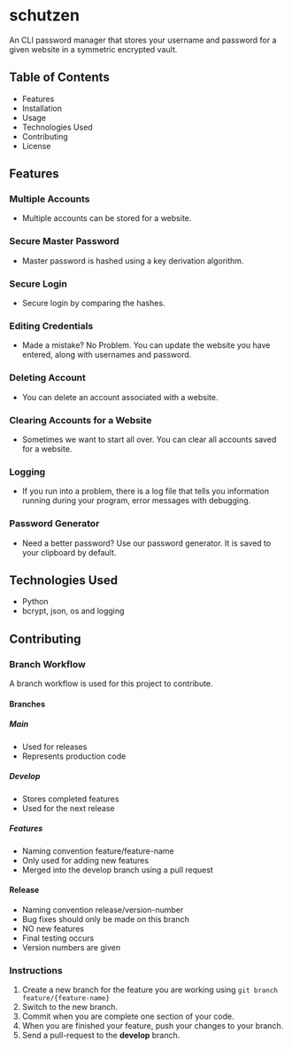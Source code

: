 # schutzen
An CLI password manager that stores your username and password for a given website in a symmetric encrypted vault.

## Table of Contents
- Features
- Installation
- Usage
- Technologies Used
- Contributing
- License

## Features
### Multiple Accounts
- Multiple accounts can be stored for a website.
### Secure Master Password
- Master password is hashed using a key derivation algorithm.
### Secure Login
- Secure login by comparing the hashes.
### Editing Credentials
- Made a mistake? No Problem. You can update the website you have entered, along with usernames and password.
### Deleting Account
- You can delete an account associated with a website.
### Clearing Accounts for a Website
- Sometimes we want to start all over. You can clear all accounts saved for a website.
### Logging 
- If you run into a problem, there is a log file that tells you information running during your program, error messages with debugging.
### Password Generator
- Need a better password? Use our password generator. It is saved to your clipboard by default.

## Technologies Used
- Python
- bcrypt, json, os and logging

## Contributing
### Branch Workflow
A branch workflow is used for this project to contribute.
#### Branches
##### Main
- Used for releases
- Represents production code
##### Develop
- Stores completed features 
- Used for the next release
##### Features
- Naming convention feature/feature-name
- Only used for adding new features
- Merged into the develop branch using a pull request
#### Release
- Naming convention release/version-number
- Bug fixes should only be made on this branch
- NO new features
- Final testing occurs
- Version numbers are given

### Instructions
1. Create a new branch for the feature you are working using `git branch feature/{feature-name}`
2. Switch to the new branch.
3. Commit when you are complete one section of your code.
4. When you are finished your feature, push your changes to your branch.
5. Send a pull-request to the **develop** branch.
